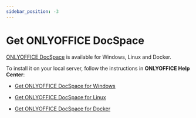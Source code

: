 ```yaml
---
sidebar_position: -3
---
```


# Get ONLYOFFICE DocSpace

[ONLYOFFICE DocSpace](https://www.onlyoffice.com/download-docspace.aspx?from=api#docspace-enterprise) is available for Windows, Linux and Docker.

To install it on your local server, follow the instructions in **ONLYOFFICE Help Center**:

- [](https://helpcenter.onlyoffice.com/installation/docspace-enterprise-install-windows.aspx?from=api)

  [Get ONLYOFFICE DocSpace for Windows](https://helpcenter.onlyoffice.com/installation/docspace-enterprise-install-windows.aspx?from=api)

- [](https://helpcenter.onlyoffice.com/installation/docspace-enterprise-install-script.aspx?from=api)

  [Get ONLYOFFICE DocSpace for Linux](https://helpcenter.onlyoffice.com/installation/docspace-enterprise-install-script.aspx?from=api)

- [](https://helpcenter.onlyoffice.com/installation/docspace-enterprise-install-script.aspx?from=api)

  [Get ONLYOFFICE DocSpace for Docker](https://helpcenter.onlyoffice.com/installation/docspace-enterprise-install-script.aspx?from=api)
